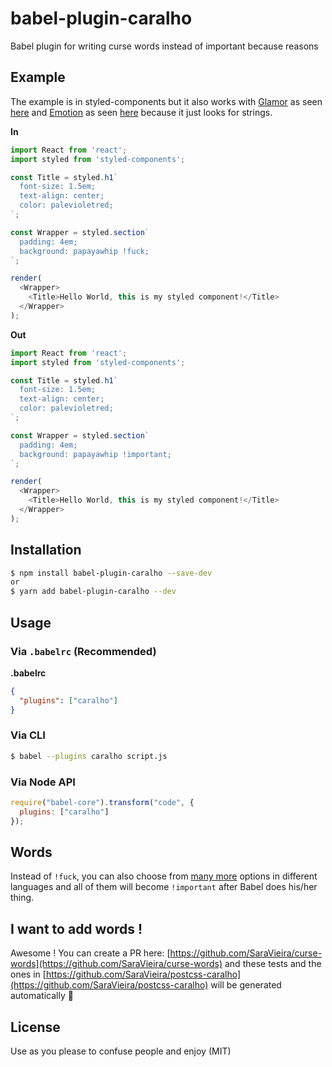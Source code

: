 # babel-plugin-caralho

Babel plugin for writing curse words instead of important because reasons



## Example

The example is in styled-components but it also works with [Glamor](https://github.com/threepointone/glamor) as seen [here](https://astexplorer.net/#/gist/6225cf36044cc4b94fc93017d7ec2090/latest) and [Emotion](https://github.com/emotion-js/emotion) as seen [here](https://astexplorer.net/#/gist/a1d088dd71fcaec5cab193f25b4433a6/3ea1da764aec36d0597ae5fd90d20fc0ec1abe74) because it just looks for strings.


**In**

```js
import React from 'react';
import styled from 'styled-components';

const Title = styled.h1`
  font-size: 1.5em;
  text-align: center;
  color: palevioletred;
`;

const Wrapper = styled.section`
  padding: 4em;
  background: papayawhip !fuck;
`;

render(
  <Wrapper>
    <Title>Hello World, this is my styled component!</Title>
  </Wrapper>
);
```

**Out**

```js
import React from 'react';
import styled from 'styled-components';

const Title = styled.h1`
  font-size: 1.5em;
  text-align: center;
  color: palevioletred;
`;

const Wrapper = styled.section`
  padding: 4em;
  background: papayawhip !important;
`;

render(
  <Wrapper>
    <Title>Hello World, this is my styled component!</Title>
  </Wrapper>
);
```

## Installation

```sh
$ npm install babel-plugin-caralho --save-dev
or
$ yarn add babel-plugin-caralho --dev
```

## Usage

### Via `.babelrc` (Recommended)

**.babelrc**

```json
{
  "plugins": ["caralho"]
}
```

### Via CLI

```sh
$ babel --plugins caralho script.js
```

### Via Node API

```javascript
require("babel-core").transform("code", {
  plugins: ["caralho"]
});
```

## Words

Instead of `!fuck`, you can also choose from [many more](https://github.com/SaraVieira/curse-words) options in different languages and all of them will become `!important` after Babel does his/her thing.

## I want to add words !

Awesome ! You can create a PR here:
[https://github.com/SaraVieira/curse-words](https://github.com/SaraVieira/curse-words) and these tests and the ones in [https://github.com/SaraVieira/postcss-caralho](https://github.com/SaraVieira/postcss-caralho) will be generated automatically 🎉


## License

Use as you please to confuse people and enjoy (MIT)
